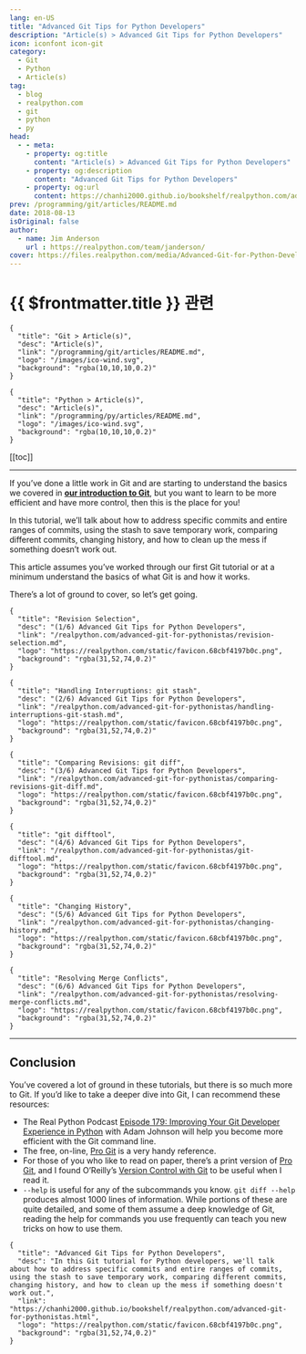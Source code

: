 ```yaml
---
lang: en-US
title: "Advanced Git Tips for Python Developers"
description: "Article(s) > Advanced Git Tips for Python Developers"
icon: iconfont icon-git
category:
  - Git
  - Python
  - Article(s)
tag:
  - blog
  - realpython.com
  - git
  - python
  - py
head:
  - - meta:
    - property: og:title
      content: "Article(s) > Advanced Git Tips for Python Developers"
    - property: og:description
      content: "Advanced Git Tips for Python Developers"
    - property: og:url
      content: https://chanhi2000.github.io/bookshelf/realpython.com/advanced-git-for-pythonistas/
prev: /programming/git/articles/README.md
date: 2018-08-13
isOriginal: false
author:
  - name: Jim Anderson
    url : https://realpython.com/team/janderson/
cover: https://files.realpython.com/media/Advanced-Git-for-Python-Developers_Watermarked.2b24c6a6fe45.jpg
---
```


# {{ $frontmatter.title }} 관련

```component VPCard
{
  "title": "Git > Article(s)",
  "desc": "Article(s)",
  "link": "/programming/git/articles/README.md",
  "logo": "/images/ico-wind.svg",
  "background": "rgba(10,10,10,0.2)"
}
```

```component VPCard
{
  "title": "Python > Article(s)",
  "desc": "Article(s)",
  "link": "/programming/py/articles/README.md",
  "logo": "/images/ico-wind.svg",
  "background": "rgba(10,10,10,0.2)"
}
```

[[toc]]

---

<SiteInfo
  name="Advanced Git Tips for Python Developers"
  desc="In this Git tutorial for Python developers, we'll talk about how to address specific commits and entire ranges of commits, using the stash to save temporary work, comparing different commits, changing history, and how to clean up the mess if something doesn't work out."
  url="https://realpython.com/advanced-git-for-pythonistas"
  logo="https://realpython.com/static/favicon.68cbf4197b0c.png"
  preview="https://files.realpython.com/media/Advanced-Git-for-Python-Developers_Watermarked.2b24c6a6fe45.jpg"/>

If you’ve done a little work in Git and are starting to understand the basics we covered in [**our introduction to Git**](/realpython.com/python-git-github-intro.md), but you want to learn to be more efficient and have more control, then this is the place for you!

In this tutorial, we’ll talk about how to address specific commits and entire ranges of commits, using the stash to save temporary work, comparing different commits, changing history, and how to clean up the mess if something doesn’t work out.

This article assumes you’ve worked through our first Git tutorial or at a minimum understand the basics of what Git is and how it works.

There’s a lot of ground to cover, so let’s get going.

```component VPCard
{
  "title": "Revision Selection",
  "desc": "(1/6) Advanced Git Tips for Python Developers",
  "link": "/realpython.com/advanced-git-for-pythonistas/revision-selection.md",
  "logo": "https://realpython.com/static/favicon.68cbf4197b0c.png",
  "background": "rgba(31,52,74,0.2)"
}
```

```component VPCard
{
  "title": "Handling Interruptions: git stash",
  "desc": "(2/6) Advanced Git Tips for Python Developers",
  "link": "/realpython.com/advanced-git-for-pythonistas/handling-interruptions-git-stash.md",
  "logo": "https://realpython.com/static/favicon.68cbf4197b0c.png",
  "background": "rgba(31,52,74,0.2)"
}
```

```component VPCard
{
  "title": "Comparing Revisions: git diff",
  "desc": "(3/6) Advanced Git Tips for Python Developers",
  "link": "/realpython.com/advanced-git-for-pythonistas/comparing-revisions-git-diff.md",
  "logo": "https://realpython.com/static/favicon.68cbf4197b0c.png",
  "background": "rgba(31,52,74,0.2)"
}
```

```component VPCard
{
  "title": "git difftool",
  "desc": "(4/6) Advanced Git Tips for Python Developers",
  "link": "/realpython.com/advanced-git-for-pythonistas/git-difftool.md",
  "logo": "https://realpython.com/static/favicon.68cbf4197b0c.png",
  "background": "rgba(31,52,74,0.2)"
}
```

```component VPCard
{
  "title": "Changing History",
  "desc": "(5/6) Advanced Git Tips for Python Developers",
  "link": "/realpython.com/advanced-git-for-pythonistas/changing-history.md",
  "logo": "https://realpython.com/static/favicon.68cbf4197b0c.png",
  "background": "rgba(31,52,74,0.2)"
}
```

```component VPCard
{
  "title": "Resolving Merge Conflicts",
  "desc": "(6/6) Advanced Git Tips for Python Developers",
  "link": "/realpython.com/advanced-git-for-pythonistas/resolving-merge-conflicts.md",
  "logo": "https://realpython.com/static/favicon.68cbf4197b0c.png",
  "background": "rgba(31,52,74,0.2)"
}
```

---

## Conclusion

You’ve covered a lot of ground in these tutorials, but there is so much more to Git. If you’d like to take a deeper dive into Git, I can recommend these resources:

- The Real Python Podcast [<FontIcon icon="fas fa-globe"/>Episode 179: Improving Your Git Developer Experience in Python](https://realpython.com/podcasts/rpp/179/) with Adam Johnson will help you become more efficient with the Git command line.
- The free, on-line, [<FontIcon icon="iconfont icon-git"/>Pro Git](https://git-scm.com/book/en/v2) is a very handy reference.
- For those of you who like to read on paper, there’s a print version of [<FontIcon icon="fas fa-globe"/>Pro Git](https://realpython.com/asins/1484200772/), and I found O’Reilly’s [<FontIcon icon="fas fa-globe"/>Version Control with Git](https://realpython.com/asins/1449316387/) to be useful when I read it.
- `--help` is useful for any of the subcommands you know. `git diff --help` produces almost 1000 lines of information. While portions of these are quite detailed, and some of them assume a deep knowledge of Git, reading the help for commands you use frequently can teach you new tricks on how to use them.

<!-- TODO: add ARTICLE CARD -->
```component VPCard
{
  "title": "Advanced Git Tips for Python Developers",
  "desc": "In this Git tutorial for Python developers, we'll talk about how to address specific commits and entire ranges of commits, using the stash to save temporary work, comparing different commits, changing history, and how to clean up the mess if something doesn't work out.",
  "link": "https://chanhi2000.github.io/bookshelf/realpython.com/advanced-git-for-pythonistas.html",
  "logo": "https://realpython.com/static/favicon.68cbf4197b0c.png",
  "background": "rgba(31,52,74,0.2)"
}
```
